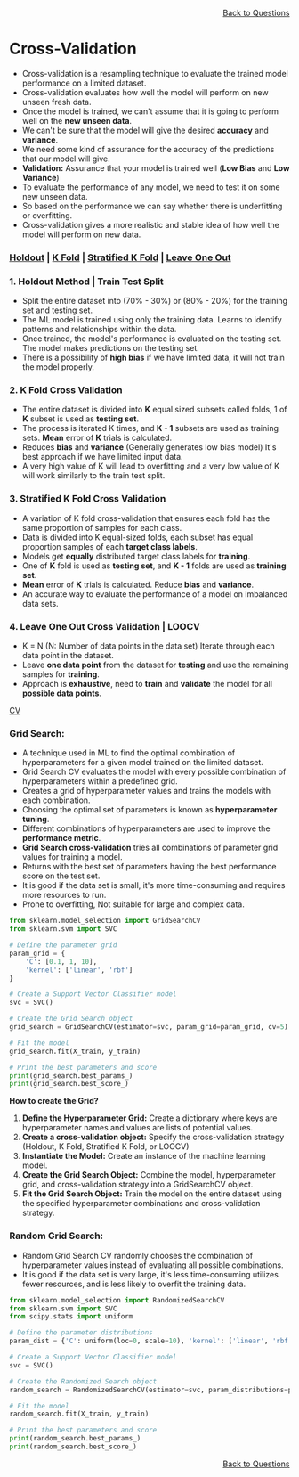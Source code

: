 <p align='right'><a align="right" href="https://github.com/KIRANKUMAR7296/Library/blob/main/Interview.md">Back to Questions</a></p>

# **Cross-Validation**
- Cross-validation is a resampling technique to evaluate the trained model performance on a limited dataset.
- Cross-validation evaluates how well the model will perform on new unseen fresh data.
- Once the model is trained, we can't assume that it is going to perform well on the **new unseen data**.
- We can't be sure that the model will give the desired **accuracy** and **variance**.
- We need some kind of assurance for the accuracy of the predictions that our model will give. 
- **Validation:** Assurance that your model is trained well (**Low Bias** and **Low Variance**) 
- To evaluate the performance of any model, we need to test it on some new unseen data.
- So based on the performance we can say whether there is underfitting or overfitting.
- Cross-validation gives a more realistic and stable idea of how well the model will perform on new data.

<h3><a href='#hold'>Holdout</a> | <a href='#kfold'>K Fold</a> | <a href='#skfold'>Stratified K Fold</a> | <a href='#loocv'>Leave One Out</a> </h3>

<h3 name='hold'>1. Holdout Method | Train Test Split</h3>

- Split the entire dataset into (70% - 30%) or (80% - 20%) for the training set and testing set.
- The ML model is trained using only the training data. Learns to identify patterns and relationships within the data.
- Once trained, the model's performance is evaluated on the testing set. The model makes predictions on the testing set.
- There is a possibility of **high bias** if we have limited data, it will not train the model properly.

<h3 name='kfold'>2. K Fold Cross Validation</h3>

- The entire dataset is divided into **K** equal sized subsets called folds, 1 of **K** subset is used as **testing set**.
- The process is iterated K times, and **K - 1** subsets are used as training sets. **Mean** error of **K** trials is calculated.
- Reduces **bias** and **variance** (Generally generates low bias model) It's best approach if we have limited input data.
- A very high value of K will lead to overfitting and a very low value of K will work similarly to the train test split.

<h3 name='skfold'>3. Stratified K Fold Cross Validation</h3>

- A variation of K fold cross-validation that ensures each fold has the same proportion of samples for each class.
- Data is divided into K equal-sized folds, each subset has equal proportion samples of each **target class labels**.
- Models get **equally** distributed target class labels for **training**.
- One of **K** fold is used as **testing set**, and **K - 1** folds are used as **training set**.
- **Mean** error of **K** trials is calculated. Reduce **bias** and **variance**.
- An accurate way to evaluate the performance of a model on imbalanced data sets.

<h3 name='loocv'>4. Leave One Out Cross Validation | LOOCV</h3>

- K = N (N: Number of data points in the data set) Iterate through each data point in the dataset.
- Leave **one data point** from the dataset for **testing** and use the remaining samples for **training**.
- Approach is **exhaustive**, need to **train** and **validate** the model for all **possible data points**.

[CV](https://amueller.github.io/ml-training-intro/slides/03-cross-validation-grid-search.html#21)

### **Grid Search:**
- A technique used in ML to find the optimal combination of hyperparameters for a given model trained on the limited dataset.
- Grid Search CV evaluates the model with every possible combination of hyperparameters within a predefined grid.
- Creates a grid of hyperparameter values and trains the models with each combination.
- Choosing the optimal set of parameters is known as **hyperparameter tuning**.
- Different combinations of hyperparameters are used to improve the **performance metric**.
- **Grid Search cross-validation** tries all combinations of parameter grid values for training a model. 
- Returns with the best set of parameters having the best performance score on the test set.
- It is good if the data set is small, it's more time-consuming and requires more resources to run.
- Prone to overfitting, Not suitable for large and complex data.

```python
from sklearn.model_selection import GridSearchCV
from sklearn.svm import SVC

# Define the parameter grid
param_grid = {
    'C': [0.1, 1, 10],
    'kernel': ['linear', 'rbf']
}

# Create a Support Vector Classifier model
svc = SVC()

# Create the Grid Search object
grid_search = GridSearchCV(estimator=svc, param_grid=param_grid, cv=5)

# Fit the model
grid_search.fit(X_train, y_train)

# Print the best parameters and score
print(grid_search.best_params_)
print(grid_search.best_score_)
```              

**How to create the Grid?**
1. **Define the Hyperparameter Grid:** Create a dictionary where keys are hyperparameter names and values are lists of potential values.
2. **Create a cross-validation object:** Specify the cross-validation strategy (Holdout, K Fold, Stratified K Fold, or LOOCV)
3. **Instantiate the Model:** Create an instance of the machine learning model.
4. **Create the Grid Search Object:** Combine the model, hyperparameter grid, and cross-validation strategy into a GridSearchCV object.
5. **Fit the Grid Search Object:** Train the model on the entire dataset using the specified hyperparameter combinations and cross-validation strategy.

### **Random Grid Search:**

- Random Grid Search CV randomly chooses the combination of hyperparameter values instead of evaluating all possible combinations.
- It is good if the data set is very large, it's less time-consuming utilizes fewer resources, and is less likely to overfit the training data.

```python
from sklearn.model_selection import RandomizedSearchCV
from sklearn.svm import SVC
from scipy.stats import uniform

# Define the parameter distributions
param_dist = {'C': uniform(loc=0, scale=10), 'kernel': ['linear', 'rbf']}

# Create a Support Vector Classifier model
svc = SVC()

# Create the Randomized Search object
random_search = RandomizedSearchCV(estimator=svc, param_distributions=param_dist, n_iter=10, cv=5)

# Fit the model
random_search.fit(X_train, y_train)

# Print the best parameters and score
print(random_search.best_params_)
print(random_search.best_score_)
```

<p align='right'><a align="right" href="https://github.com/KIRANKUMAR7296/Library/blob/main/Interview.md">Back to Questions</a></p>
